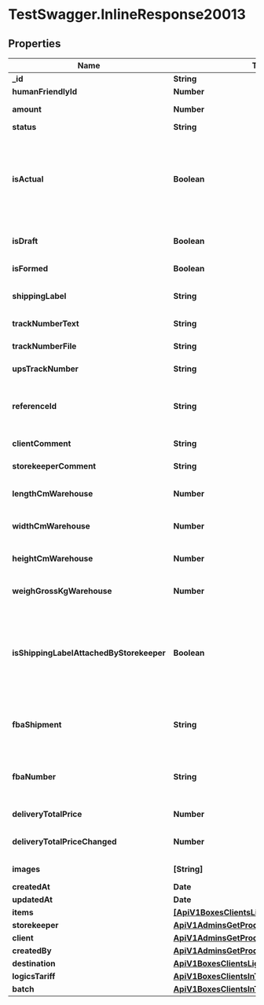# TestSwagger.InlineResponse20013

## Properties

Name | Type | Description | Notes
------------ | ------------- | ------------- | -------------
**_id** | **String** | GUID коробки. | [optional] 
**humanFriendlyId** | **Number** | Номер коробки. | [optional] 
**amount** | **Number** | ККоличества в коробке. | [optional] 
**status** | **String** | Статус коробки | [optional] 
**isActual** | **Boolean** | Если false - значит коробку расформировали. Удалить совсем нельзя, для того что бы можно было восстановить по кодам. | [optional] 
**isDraft** | **Boolean** | Если true - значит коробку черновик. | [optional] 
**isFormed** | **Boolean** | Сформирована ли коробка | [optional] 
**shippingLabel** | **String** | Ссылка на наклейку для коробки | [optional] 
**trackNumberText** | **String** | Текст трек номера | [optional] 
**trackNumberFile** | **String** | Ссылка на фото трек номера | [optional] 
**upsTrackNumber** | **String** | Идентификатор UPS | [optional] 
**referenceId** | **String** | Дополнительное поле shippingLabel для доставки грузовиками | [optional] 
**clientComment** | **String** | Комментарии к коробке | [optional] 
**storekeeperComment** | **String** | Комментарии к коробке | [optional] 
**lengthCmWarehouse** | **Number** | Что фактически пришло на склад. Кладовщик. | [optional] 
**widthCmWarehouse** | **Number** | Что фактически пришло на склад. Кладовщик. | [optional] 
**heightCmWarehouse** | **Number** | Что фактически пришло на склад. Кладовщик. | [optional] 
**weighGrossKgWarehouse** | **Number** | Что фактически пришло на склад. Кладовщик. | [optional] 
**isShippingLabelAttachedByStorekeeper** | **Boolean** | Поле будет указывать на то что при решении задачи сторкипером на обновление коробок что он проклеил шиппинг лейбл. | [optional] 
**fbaShipment** | **String** | Это номер конкретной коробки при отправке в амазон. | [optional] 
**fbaNumber** | **String** | Это номер конкретной коробки при отправке в амазон. | [optional] 
**deliveryTotalPrice** | **Number** | Итого за доставку. | [optional] 
**deliveryTotalPriceChanged** | **Number** | Обновление итога за доставку. | [optional] 
**images** | **[String]** | Массив картинок. | [optional] 
**createdAt** | **Date** |  | [optional] 
**updatedAt** | **Date** |  | [optional] 
**items** | [**[ApiV1BoxesClientsLightItems]**](ApiV1BoxesClientsLightItems.md) | Массив коробок. | [optional] 
**storekeeper** | [**ApiV1AdminsGetProductsByStatusCreatedBy**](ApiV1AdminsGetProductsByStatusCreatedBy.md) |  | [optional] 
**client** | [**ApiV1AdminsGetProductsByStatusCreatedBy**](ApiV1AdminsGetProductsByStatusCreatedBy.md) |  | [optional] 
**createdBy** | [**ApiV1AdminsGetProductsByStatusCreatedBy**](ApiV1AdminsGetProductsByStatusCreatedBy.md) |  | [optional] 
**destination** | [**ApiV1BoxesClientsLightDestination**](ApiV1BoxesClientsLightDestination.md) |  | [optional] 
**logicsTariff** | [**ApiV1BoxesClientsInTransferGuidLogicsTariff**](ApiV1BoxesClientsInTransferGuidLogicsTariff.md) |  | [optional] 
**batch** | [**ApiV1BoxesClientsInTransferGuidBatch**](ApiV1BoxesClientsInTransferGuidBatch.md) |  | [optional] 



